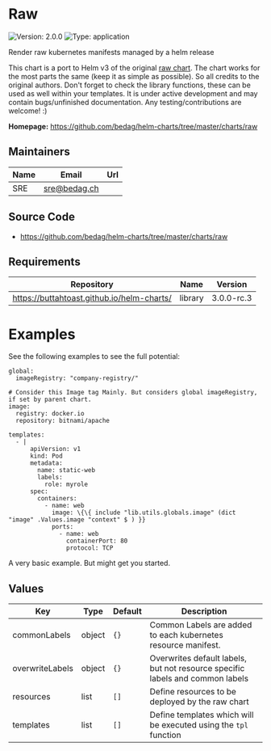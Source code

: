# Raw

![Version: 2.0.0](https://img.shields.io/badge/Version-2.0.0-informational?style=flat-square) ![Type: application](https://img.shields.io/badge/Type-application-informational?style=flat-square)

Render raw kubernetes manifests managed by a helm release

This chart is a port to Helm v3 of the original [raw chart](https://github.com/helm/charts/tree/master/incubator/raw). The chart works for the most parts the same (keep it as simple as possible). So all credits to the original authors. Don't forget to check the library functions, these can be used as well within your templates.
It is under active development and may contain bugs/unfinished documentation. Any testing/contributions are welcome! :)

**Homepage:** <https://github.com/bedag/helm-charts/tree/master/charts/raw>

## Maintainers

| Name | Email | Url |
| ---- | ------ | --- |
| SRE | <sre@bedag.ch> |  |

## Source Code

* <https://github.com/bedag/helm-charts/tree/master/charts/raw>

## Requirements

| Repository | Name | Version |
|------------|------|---------|
| https://buttahtoast.github.io/helm-charts/ | library | 3.0.0-rc.3 |

# Examples

See the following examples to see the full potential:

```
global:
  imageRegistry: "company-registry/"

# Consider this Image tag Mainly. But considers global imageRegistry, if set by parent chart.
image:
  registry: docker.io
  repository: bitnami/apache

templates:
  - |
      apiVersion: v1
      kind: Pod
      metadata:
        name: static-web
        labels:
          role: myrole
      spec:
        containers:
          - name: web
            image: \{\{ include "lib.utils.globals.image" (dict "image" .Values.image "context" $ ) }}
            ports:
              - name: web
                containerPort: 80
                protocol: TCP
```

A very basic example. But might get you started.

## Values

| Key | Type | Default | Description |
|-----|------|---------|-------------|
| commonLabels | object | `{}` | Common Labels are added to each kubernetes resource manifest. |
| overwriteLabels | object | `{}` | Overwrites default labels, but not resource specific labels and common labels |
| resources | list | `[]` | Define resources to be deployed by the raw chart |
| templates | list | `[]` | Define templates which will be executed using the `tpl` function |
